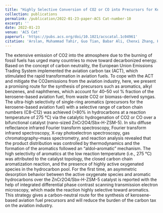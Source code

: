 ```yaml
---
title: "Highly Selective Conversion of CO2 or CO into Precursors for Kerosene-Based Aviation Fuel via an Aldol–Aromatic Mechanism"
collection: publications
permalink: /publication/2022-01-23-paper-ACS Cat-number-10
excerpt: ''
date: 2022-01-23
venue: 'ACS Cat'
paperurl: 'https://pubs.acs.org/doi/10.1021/acscatal.1c04961'
citation: 'Arslan, Muhammad Tahir, Guo Tian, Babar Ali, Chenxi Zhang, Hao Xiong, Zhengwen Li, Liqiang Luo, Xiao Chen, and Fei Wei. 2022. 'Highly Selective Conversion of CO2 or CO into Precursors for Kerosene-Based Aviation Fuel via an Aldol–Aromatic Mechanism', ACS Catalysis, 12: 2023-33'
---
```

The extensive emission of CO2 into the atmosphere due to the burning of fossil fuels has urged many countries to move toward decarbonized energy. Based on the concept of carbon neutrality, the European Union Emissions Trading System implemented the aviation carbon tax (ACT), which stimulated the rapid transformation in aviation fuels. To cope with the ACT and mitigate the CO2emissions from the aviation industry, here, we present a promising route for the synthesis of precursors such as aromatics, alkyl benzenes, and naphthenes, which account for 40–50 vol % fraction of the kerosene-based aviation fuel, from waste CO2 or biomass-derived syngas. The ultra-high selectivity of single-ring aromatics (precursors for the kerosene-based aviation fuel) with a selective range of carbon chain numbers (C8–C12) was achieved (>80% in hydrocarbons at a reaction temperature of 275 °C) via the catalytic hydrogenation of CO2 or CO over a bifunctional catalyst (nano-sized ZnCr2O4/Sbx-H-ZSM-5). In situ diffuse reflectance infrared Fourier transform spectroscopy, Fourier transform infrared spectroscopy, X-ray photoelectron spectroscopy, gas chromatography–mass spectrometry, and reaction analysis revealed that the product distribution was controlled by thermodynamics and the formation of the aromatics followed an “aldol–aromatic” mechanism. The high selectivity of aromatics at the low reaction temperature (i.e., 275 °C) was attributed to the catalyst topology, the closed carbon chain aromatization reaction, and the presence of highly active oxygenated species in the hydrocarbon pool. For the first time, an asymmetric desorption behavior between the active oxygenate species and aromatic hydrocarbons over the ZnCr2O4/Sbx-H-ZSM-5 catalyst is reported with the help of integrated differential phase contrast scanning transmission electron microscopy, which made the reaction highly selective toward aromatics. This strategy gives a carbon-neutral route for the synthesis of kerosene-based aviation fuel precursors and will reduce the burden of the carbon tax on the aviation industry.

